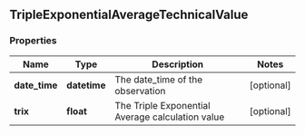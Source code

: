 ## TripleExponentialAverageTechnicalValue

### Properties
Name | Type | Description | Notes
------------ | ------------- | ------------- | -------------
**date_time** | **datetime** | The date_time of the observation | [optional] 
**trix** | **float** | The Triple Exponential Average calculation value | [optional] 



